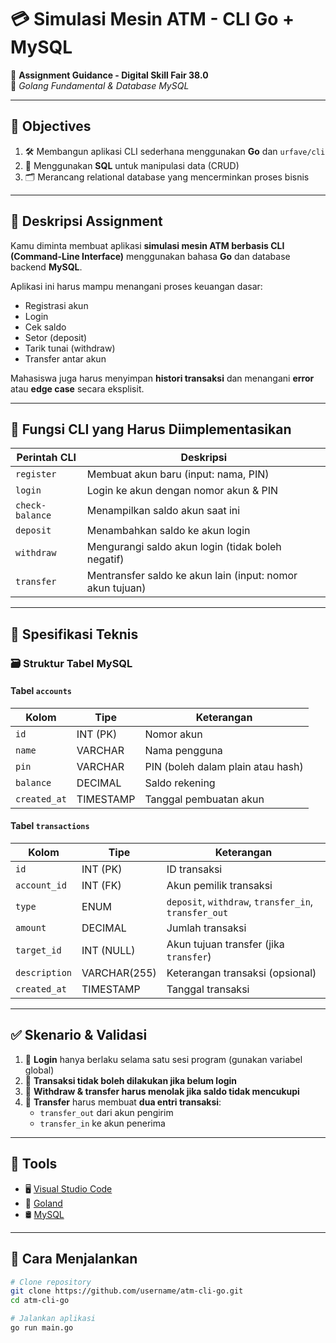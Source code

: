 # 💳 Simulasi Mesin ATM - CLI Go + MySQL

📘 **Assignment Guidance - Digital Skill Fair 38.0**  
🧠 *Golang Fundamental & Database MySQL*

---

## 🎯 Objectives

1. 🛠 Membangun aplikasi CLI sederhana menggunakan **Go** dan `urfave/cli`
2. 💾 Menggunakan **SQL** untuk manipulasi data (CRUD)
3. 🗂 Merancang relational database yang mencerminkan proses bisnis

---

## 📝 Deskripsi Assignment

Kamu diminta membuat aplikasi **simulasi mesin ATM berbasis CLI (Command-Line Interface)** menggunakan bahasa **Go** dan database backend **MySQL**.

Aplikasi ini harus mampu menangani proses keuangan dasar:

- Registrasi akun
- Login
- Cek saldo
- Setor (deposit)
- Tarik tunai (withdraw)
- Transfer antar akun

Mahasiswa juga harus menyimpan **histori transaksi** dan menangani **error** atau **edge case** secara eksplisit.

---

## 🔧 Fungsi CLI yang Harus Diimplementasikan

| Perintah CLI     | Deskripsi |
|------------------|-----------|
| `register`       | Membuat akun baru (input: nama, PIN) |
| `login`          | Login ke akun dengan nomor akun & PIN |
| `check-balance`  | Menampilkan saldo akun saat ini |
| `deposit`        | Menambahkan saldo ke akun login |
| `withdraw`       | Mengurangi saldo akun login (tidak boleh negatif) |
| `transfer`       | Mentransfer saldo ke akun lain (input: nomor akun tujuan) |

---

## 🧱 Spesifikasi Teknis

### 🗃 Struktur Tabel MySQL

#### Tabel `accounts`

| Kolom      | Tipe       | Keterangan                             |
|------------|------------|----------------------------------------|
| `id`       | INT (PK)   | Nomor akun                             |
| `name`     | VARCHAR    | Nama pengguna                          |
| `pin`      | VARCHAR    | PIN (boleh dalam plain atau hash)      |
| `balance`  | DECIMAL    | Saldo rekening                         |
| `created_at`| TIMESTAMP | Tanggal pembuatan akun                 |

#### Tabel `transactions`

| Kolom       | Tipe       | Keterangan                                      |
|-------------|------------|-------------------------------------------------|
| `id`        | INT (PK)   | ID transaksi                                    |
| `account_id`| INT (FK)   | Akun pemilik transaksi                          |
| `type`      | ENUM       | `deposit`, `withdraw`, `transfer_in`, `transfer_out` |
| `amount`    | DECIMAL    | Jumlah transaksi                                |
| `target_id` | INT (NULL) | Akun tujuan transfer (jika `transfer`)          |
| `description` | VARCHAR(255) | Keterangan transaksi (opsional)             |
| `created_at`| TIMESTAMP  | Tanggal transaksi                               |

---

## ✅ Skenario & Validasi

1. 🔐 **Login** hanya berlaku selama satu sesi program (gunakan variabel global)
2. 🚫 **Transaksi tidak boleh dilakukan jika belum login**
3. 💸 **Withdraw & transfer harus menolak jika saldo tidak mencukupi**
4. 🔄 **Transfer** harus membuat **dua entri transaksi**:
   - `transfer_out` dari akun pengirim
   - `transfer_in` ke akun penerima

---

## 🧰 Tools

- 🖥️ [Visual Studio Code](https://code.visualstudio.com/)
- 🧠 [Goland](https://www.jetbrains.com/go/)
- 🛢️ [MySQL](https://www.mysql.com/)

---

## 🚀 Cara Menjalankan

```bash
# Clone repository
git clone https://github.com/username/atm-cli-go.git
cd atm-cli-go

# Jalankan aplikasi
go run main.go
